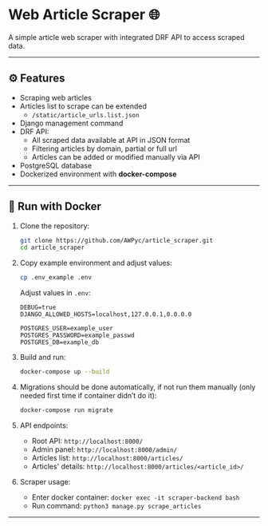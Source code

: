 # Web Article Scraper 🌐

A simple article web scraper with integrated DRF API to access scraped data. 

---

## ⚙️ Features

* Scraping web articles
* Articles list to scrape can be extended 
  * ```/static/article_urls.list.json```
* Django management command
* DRF API:
    * All scraped data available at API in JSON format 
    * Filtering articles by domain, partial or full url
    * Articles can be added or modified manually via API
* PostgreSQL database
* Dockerized environment with **docker-compose**

---

## 🐳 Run with Docker

1. Clone the repository:

   ```bash
   git clone https://github.com/AWPyc/article_scraper.git
   cd article_scraper
   ``` 

2. Copy example environment and adjust values:

   ```bash
   cp .env_example .env
   ```

   Adjust values in `.env`:

   ```
   DEBUG=true
   DJANGO_ALLOWED_HOSTS=localhost,127.0.0.1,0.0.0.0

   POSTGRES_USER=example_user
   POSTGRES_PASSWORD=example_passwd
   POSTGRES_DB=example_db
   ```

3. Build and run:

   ```bash
   docker-compose up --build
   ```

4. Migrations should be done automatically, if not run them manually (only needed first time if container didn’t do it):

   ```bash
   docker-compose run migrate
   ```

5. API endpoints:

   * Root API: `http://localhost:8000/`
   * Admin panel: `http://localhost:8000/admin/`
   * Articles list: `http://localhost:8000/articles/`
   * Articles' details: `http://localhost:8000/articles/<article_id>/`


6. Scraper usage:
   * Enter docker container:
     ```docker exec -it scraper-backend bash```
   * Run command:
     ```python3 manage.py scrape_articles```

---
